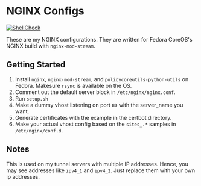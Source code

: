 # NGINX Configs

[![ShellCheck](https://github.com/TommyTran732/NGINX-Configs/actions/workflows/shellcheck.yml/badge.svg)](https://github.com/TommyTran732/Linux-Setup-Scripts/actions/workflows/shellcheck.yml)

These are my NGINX configurations. They are written for Fedora CoreOS's NGINX build with `nginx-mod-stream`.

## Getting Started

1. Install `nginx`, `nginx-mod-stream`, and `policycoreutils-python-utils` on Fedora. Makesure `rsync` is available on the OS.
2. Comment out the default server block in `/etc/nginx/nginx.conf`.
3. Run `setup.sh`
4. Make a dummy vhost listening on port `80` with the server_name you want.
5. Generate certificates with the example in the certbot directory.
6. Make your actual vhost config based on the `sites_.*` samples in `/etc/nginx/conf.d`.

## Notes

This is used on my tunnel servers with multiple IP addresses. Hence, you may see addresses like `ipv4_1` and `ipv4_2`. Just replace them with your own ip addresses.
